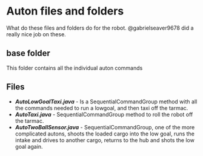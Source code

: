 # Auton files and folders

What do these files and folders do for the robot.  @gabrielseaver9678 did a really nice job on these.


## base folder

This folder contains all the individual auton commands

## Files

* **_AutoLowGoalTaxi.java_** - Is a SequentialCommandGroup method with all the commands needed to run a lowgoal, and then taxi off the tarmac. 
* **_AutoTaxi.java_** - SequentialCommandGroup method to roll the robot off the tarmac.
* **_AutoTwoBallSensor.java_** - SequentialCommandGroup, one of the more complicated autons, shoots the loaded cargo into the low goal, runs the intake and drives to another cargo, returns to the hub and shots the low goal again.
